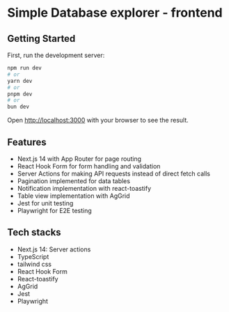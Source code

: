 # Simple Database explorer - frontend

## Getting Started

First, run the development server:

```bash
npm run dev
# or
yarn dev
# or
pnpm dev
# or
bun dev
```

Open [http://localhost:3000](http://localhost:3000) with your browser to see the result.

## Features
- Next.js 14 with App Router for page routing
- React Hook Form for form handling and validation
- Server Actions for making API requests instead of direct fetch calls
- Pagination implemented for data tables
- Notification implementation with react-toastify
- Table view implementation with AgGrid
- Jest for unit testing
- Playwright for E2E testing

## Tech stacks
- Next.js 14: Server actions
- TypeScript
- tailwind css
- React Hook Form
- React-toastify
- AgGrid
- Jest
- Playwright
